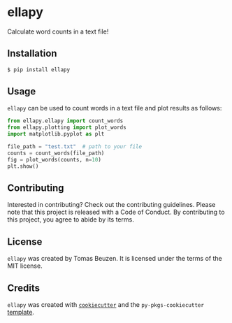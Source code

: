# ellapy

Calculate word counts in a text file!

## Installation

```bash
$ pip install ellapy
```

## Usage

`ellapy` can be used to count words in a text file and plot results
as follows:

```python
from ellapy.ellapy import count_words
from ellapy.plotting import plot_words
import matplotlib.pyplot as plt

file_path = "test.txt"  # path to your file
counts = count_words(file_path)
fig = plot_words(counts, n=10)
plt.show()
```

## Contributing

Interested in contributing? Check out the contributing guidelines. 
Please note that this project is released with a Code of Conduct. 
By contributing to this project, you agree to abide by its terms.

## License

`ellapy` was created by Tomas Beuzen. It is licensed under the terms
of the MIT license.

## Credits

`ellapy` was created with 
[`cookiecutter`](https://cookiecutter.readthedocs.io/en/latest/) and 
the `py-pkgs-cookiecutter` 
[template](https://github.com/py-pkgs/py-pkgs-cookiecutter).
